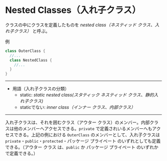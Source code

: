 # Nested Classes（入れ子クラス）

クラスの中にクラスを定義したものを _nested class（ネスティッド クラス、入れ子クラス）_ と呼ぶ。

例

```java
class OuterClass {
  //...
  class NestedClass {
    //...
  }
}
```

---

- 用語（入れ子クラスの分類）
  - static: _static nested class(スタティック ネスティッド クラス、静的入れ子クラス)_
  - staticでない: _inner class（インナー クラス、内部クラス）_

---

入れ子クラスは、それを囲むクラス（アウター クラス）のメンバー。内部クラスは他のメンバーへアクセスできる。`private` で定義されいるメンバーへもアクセスできる。上記の例における `OuterClass` のメンバーとして、入れ子クラスは `private`・`public`・`protected`・パッケージ プライベート のいずれとしても定義できる。（アウター クラス は、`public` か パッケージ プライベート のいずれかで定義できる。）